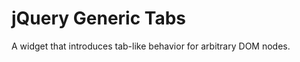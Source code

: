 jQuery Generic Tabs
==================

A widget that introduces tab-like behavior for arbitrary DOM nodes.